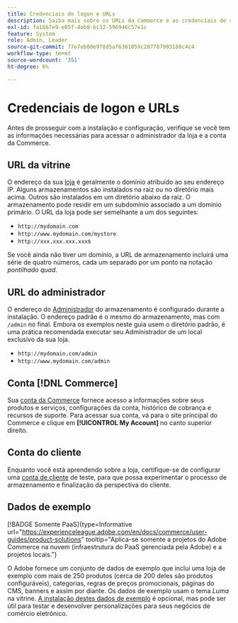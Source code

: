 ```yaml
---
title: Credenciais de logon e URLs
description: Saiba mais sobre os URLs da Commerce e as credenciais de conta usadas para obter acesso ao administrador e à loja.
exl-id: fa16b7e9-e05f-4eb8-bc32-596946c57e1c
feature: System
role: Admin, Leader
source-git-commit: 77e7eb00e9f8d5af6361059c287707993180c4c4
workflow-type: tm+mt
source-wordcount: '351'
ht-degree: 0%

---
```


# Credenciais de logon e URLs

Antes de prosseguir com a instalação e configuração, verifique se você tem as informações necessárias para acessar o administrador da loja e a conta da Commerce.

## URL da vitrine

O endereço da sua [loja](storefront.md) é geralmente o domínio atribuído ao seu endereço IP. Alguns armazenamentos são instalados na raiz ou no diretório mais acima. Outros são instalados em um diretório abaixo da raiz. O armazenamento pode residir em um subdomínio associado a um domínio primário. O URL da loja pode ser semelhante a um dos seguintes:

- `http://mydomain.com`
- `http://www.mydomain.com/mystore`
- `http://xxx.xxx.xxx.xxx`s

Se você ainda não tiver um domínio, a URL de armazenamento incluirá uma série de quatro números, cada um separado por um ponto na notação _pontilhado quad_.

## URL do administrador

O endereço do [Administrador](admin.md) do armazenamento é configurado durante a instalação. O endereço padrão é o mesmo do armazenamento, mas com `/admin` no final. Embora os exemplos neste guia usem o diretório padrão, é uma prática recomendada executar seu Administrador de um local exclusivo da sua loja.

- `http://mydomain.com/admin`
- `http://www.mydomain.com/admin`

## Conta [!DNL Commerce]

Sua [conta da Commerce](commerce-account-create.md) fornece acesso a informações sobre seus produtos e serviços, configurações da conta, histórico de cobrança e recursos de suporte. Para acessar sua conta, vá para o site principal do Commerce e clique em **[!UICONTROL My Account]** no canto superior direito.

## Conta do cliente

Enquanto você está aprendendo sobre a loja, certifique-se de configurar uma [conta de cliente](../customers/account-dashboard.md) de teste, para que possa experimentar o processo de armazenamento e finalização da perspectiva do cliente.

## Dados de exemplo

[!BADGE Somente PaaS]{type=Informative url="https://experienceleague.adobe.com/en/docs/commerce/user-guides/product-solutions" tooltip="Aplica-se somente a projetos do Adobe Commerce na nuvem (infraestrutura do PaaS gerenciada pela Adobe) e a projetos locais."}

O Adobe fornece um conjunto de dados de exemplo que inclui uma loja de exemplo com mais de 250 produtos (cerca de 200 deles são produtos configuráveis), categorias, regras de preços promocionais, páginas do CMS, banners e assim por diante. Os dados de exemplo usam o tema _Luma_ na vitrine. [A instalação destes dados de exemplo](https://experienceleague.adobe.com/docs/commerce-operations/installation-guide/next-steps/sample-data/overview.html) é opcional, mas pode ser útil para testar e desenvolver personalizações para seus negócios de comércio eletrônico.
